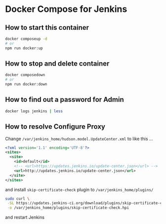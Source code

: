 # Docker Compose for Jenkins

## How to start this container

```bash
docker composeup -d
# or
npm run docker:up
```

## How to stop and delete container

```bash
docker composedown
# or
npm run docker:down
```

## How to find out a password for Admin

```bash
docker logs jenkins | less
```

## How to resolve Configure Proxy

Change `/var/jenkins_home/hudson.model.UpdateCenter.xml` to like this ...

```xml
<?xml version='1.1' encoding='UTF-8'?>
<sites>
  <site>
    <id>default</id>
    <!-- <url>https://updates.jenkins.io/update-center.json</url> -->
    <url>http://updates.jenkins.io/update-center.json</url>
  </site>
</sites>
```

and install `skip-certificate-check` plugin to `/var/jenkins_home/plugins/`

```bash
sudo curl \
 -SL https://updates.jenkins-ci.org/download/plugins/skip-certificate-check/1.0/skip-certificate-check.hpi \
 -o /var/jenkins_home/plugins/skip-certificate-check.hpi
```

and restart Jenkins
